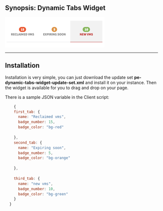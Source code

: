 ## Synopsis: Dynamic Tabs Widget

![alt text](../images/pe-dynamic-tabs-widget.png "Tier Overview")

***

## Installation

Installation is very simple, you can just download the update set **pe-dynamic-tabs-widget-update-set.xml** and install it on your instance. Then the widget is available for you to drag and drop on your page.

There is a sample JSON variable in the Client script:

```javascript
    {
    first_tab: {
      name: "Reclaimed vms",
      badge_number: 15,
      badge_color: "bg-red"

    },
    second_tab: {
      name: "Expiring soon",
      badge_number: 5,
      badge_color: "bg-orange"

    },

    third_tab: {
      name: "new vms",
      badge_number: 10,
      badge_color: "bg-green"
    }
  }
```